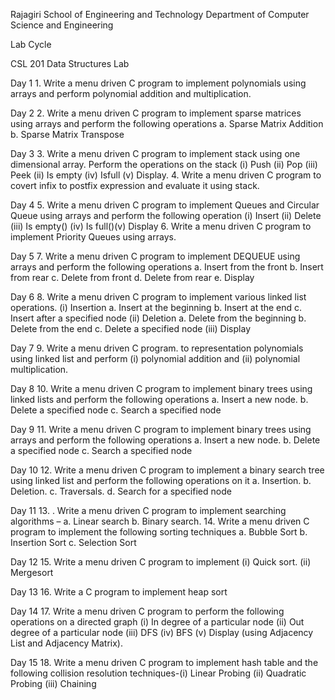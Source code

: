 Rajagiri School of Engineering and Technology
Department of Computer Science and Engineering

Lab Cycle

CSL 201 Data Structures Lab

Day 1 1. Write a menu driven C program to implement polynomials using arrays and perform polynomial addition and multiplication.

Day 2
2. Write a menu driven C program to implement sparse matrices using arrays and perform the following operations
a. Sparse Matrix Addition
b. Sparse Matrix Transpose

Day 3
3. Write a menu driven C program to implement stack using one dimensional array. Perform the operations on the stack (i) Push (ii) Pop (iii) Peek (ii) Is empty (iv) Isfull (v) Display.
4. Write a menu driven C program to covert infix to postfix expression and evaluate it using stack.

Day 4
5. Write a menu driven C program to implement Queues and Circular Queue using arrays and perform the following operation (i) Insert (ii) Delete (iii) Is empty() (iv) Is full()(v) Display
6. Write a menu driven C program to implement Priority Queues using arrays.

Day 5
7. Write a menu driven C program to implement DEQUEUE using arrays and perform the following operations
a. Insert from the front
b. Insert from rear
c. Delete from front
d. Delete from rear
e. Display

Day 6
8. Write a menu driven C program to implement various linked list operations.
(i) Insertion
a. Insert at the beginning
b. Insert at the end
c. Insert after a specified node
(ii) Deletion
a. Delete from the beginning
b. Delete from the end
c. Delete a specified node
(iii) Display

Day 7
9. Write a menu driven C program. to representation polynomials using linked list and perform (i) polynomial addition and (ii) polynomial multiplication.

Day 8
10. Write a menu driven C program to implement binary trees using linked lists and perform the following operations
a. Insert a new node.
b. Delete a specified node
c. Search a specified node

Day 9
11. Write a menu driven C program to implement binary trees using arrays and perform the following operations
a. Insert a new node.
b. Delete a specified node
c. Search a specified node

Day 10
12. Write a menu driven C program to implement a binary search tree using linked list and perform the following operations on it
a. Insertion.
b. Deletion.
c. Traversals.
d. Search for a specified node

Day 11
13. . Write a menu driven C program to implement searching algorithms –
a. Linear search
b. Binary search.
14. Write a menu driven C program to implement the following sorting
techniques
a. Bubble Sort
b. Insertion Sort
c. Selection Sort

Day 12
15. Write a menu driven C program to implement (i) Quick sort. (ii) Mergesort

Day 13
16. Write a C program to implement heap sort

Day 14
17. Write a menu driven C program to perform the following operations on a directed graph
(i) In degree of a particular node
(ii) Out degree of a particular node
(iii) DFS
(iv) BFS
(v) Display (using Adjacency List and Adjacency Matrix).

Day 15
18. Write a menu driven C program to implement hash table and the following collision resolution techniques-(i) Linear Probing (ii) Quadratic Probing (iii) Chaining
